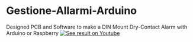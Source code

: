 # Gestione-Allarmi-Arduino
 Designed PCB and Software to make a DIN Mount Dry-Contact Alarm with Arduino or Raspberry
 [![See result on Youtube](https://img.youtube.com/vi/09R2AqicpwQ/0.jpg)](https://www.youtube.com/watch?v=09R2AqicpwQ)